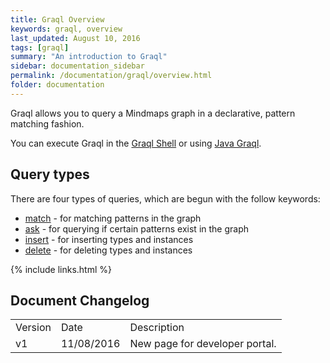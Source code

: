 ```yaml
---
title: Graql Overview
keywords: graql, overview
last_updated: August 10, 2016
tags: [graql]
summary: "An introduction to Graql"
sidebar: documentation_sidebar
permalink: /documentation/graql/overview.html
folder: documentation
---
```


Graql allows you to query a Mindmaps graph in a declarative, pattern matching fashion.

You can execute Graql in the [Graql Shell](graql_shell.html) or using [Java
Graql](java_graql.html).

## Query types

There are four types of queries, which are begun with the follow keywords:  
- [match](graql_match.html) - for matching patterns in the graph  
- [ask](graql_ask.html) - for querying if certain patterns exist in the graph  
- [insert](graql_insert.html) - for inserting types and instances  
- [delete](graql_delete.html) - for deleting types and instances

{% include links.html %}

## Document Changelog  

<table>
    <tr>
        <td>Version</td>
        <td>Date</td>
        <td>Description</td>        
    </tr>
    <tr>
        <td>v1</td>
        <td>11/08/2016</td>
        <td>New page for developer portal.</td>        
    </tr>

</table>
